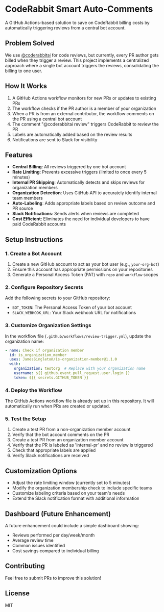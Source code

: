 # CodeRabbit Smart Auto-Comments

A GitHub Actions-based solution to save on CodeRabbit billing costs by automatically triggering reviews from a central bot account.

## Problem Solved

We use [@coderabbitai](https://github.com/coderabbitai) for code reviews, but currently, every PR author gets billed when they trigger a review. This project implements a centralized approach where a single bot account triggers the reviews, consolidating the billing to one user.

## How It Works

1. A GitHub Actions workflow monitors for new PRs or updates to existing PRs
2. The workflow checks if the PR author is a member of your organization
3. When a PR is from an external contributor, the workflow comments on the PR using a central bot account
4. The comment "@coderabbitai review" triggers CodeRabbit to review the PR
5. Labels are automatically added based on the review results
6. Notifications are sent to Slack for visibility

## Features

- **Central Billing**: All reviews triggered by one bot account
- **Rate Limiting**: Prevents excessive triggers (limited to once every 5 minutes)
- **Internal PR Skipping**: Automatically detects and skips reviews for organization members
- **Organization Detection**: Uses GitHub API to accurately identify internal team members
- **Auto-Labeling**: Adds appropriate labels based on review outcome and PR source
- **Slack Notifications**: Sends alerts when reviews are completed
- **Cost Efficient**: Eliminates the need for individual developers to have paid CodeRabbit accounts

## Setup Instructions

### 1. Create a Bot Account

1. Create a new GitHub account to act as your bot user (e.g., `your-org-bot`)
2. Ensure this account has appropriate permissions on your repositories
3. Generate a Personal Access Token (PAT) with `repo` and `workflow` scopes

### 2. Configure Repository Secrets

Add the following secrets to your GitHub repository:

- `BOT_TOKEN`: The Personal Access Token of your bot account
- `SLACK_WEBHOOK_URL`: Your Slack webhook URL for notifications

### 3. Customize Organization Settings

In the workflow file (`.github/workflows/review-trigger.yml`), update the organization name:
```yaml
- name: Check if organization member
  id: is_organization_member
  uses: JamesSingleton/is-organization-member@1.1.0
  with:
    organization: testorg  # Replace with your organization name
    username: ${{ github.event.pull_request.user.login }}
    token: ${{ secrets.GITHUB_TOKEN }}
```

### 4. Deploy the Workflow

The GitHub Actions workflow file is already set up in this repository. It will automatically run when PRs are created or updated.

### 5. Test the Setup

1. Create a test PR from a non-organization member account
2. Verify that the bot account comments on the PR
3. Create a test PR from an organization member account
4. Verify that the PR is labeled as 'internal-pr' and no review is triggered
5. Check that appropriate labels are applied
6. Verify Slack notifications are received

## Customization Options

- Adjust the rate limiting window (currently set to 5 minutes)
- Modify the organization membership check to include specific teams
- Customize labeling criteria based on your team's needs
- Extend the Slack notification format with additional information

## Dashboard (Future Enhancement)

A future enhancement could include a simple dashboard showing:
- Reviews performed per day/week/month
- Average review time
- Common issues identified
- Cost savings compared to individual billing

## Contributing

Feel free to submit PRs to improve this solution!

## License

MIT